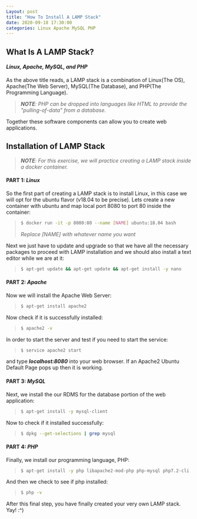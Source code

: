 ```yaml
---
Layout: post
title: "How To Install A LAMP Stack"
date: 2020-09-18 17:30:00
categories: Linux Apache MySQL PHP
---
```


## **What Is A LAMP Stack?**

#### ***Linux, Apache, MySQL, and PHP***

As the above title reads, a LAMP stack is a combination of Linux(The OS), Apache(The Web Server), MySQL(The Database), and PHP(The Programming Language). 

> ***NOTE**: PHP can be dropped into languages like HTML to provide the "pulling-of-data" from a database.*

Together these software components can allow you to create web applications.

## **Installation of LAMP Stack**

> ***NOTE**: For this exercise, we will practice creating a LAMP stack inside a docker container.*

#### **PART 1: *Linux***

So the first part of creating a LAMP stack is to install Linux, in this case we will opt for the ubuntu flavor (v18.04 to be precise). Lets create a new container with ubuntu and map local port 8080 to port 80 inside the container: 
> ```bash
> $ docker run -it -p 8080:80 --name [NAME] ubuntu:18.04 bash
> ```
> *Replace [NAME] with whatever name you want*

Next we just have to update and upgrade so that we have all the necessary packages to proceed with LAMP installation and we should also install a text editor while we are at it: 

> ```bash
> $ apt-get update && apt-get update && apt-get install -y nano 
> ```

#### **PART 2: *Apache***

Now we will install the Apache Web Server:

> ```bash
> $ apt-get install apache2
> ```

Now check if it is successfully installed: 

> ```bash
> $ apache2 -v
> ```

In order to start the server and test if you need to start the service: 
> ```bash
> $ service apache2 start 
> ```

and type ***localhost:8080*** into your web browser. If an Apache2 Ubuntu Default Page pops up then it is working.

#### **PART 3: *MySQL***

Next, we install the our RDMS for the database portion of the web application:
> ```bash
> $ apt-get install -y mysql-client
> ```

Now to check if it installed successfully: 

> ```bash
> $ dpkg --get-selections | grep mysql
> ```

#### **PART 4: *PHP***

Finally, we install our programming language, PHP: 
> ```bash
> $ apt-get install -y php libapache2-mod-php php-mysql php7.2-cli php7.2-curl php7.2-gd php7.2-mbstring php7.2-mysql php7.2-xml php-xml
> ```

And then we check to see if php installed: 

> ```bash
> $ php -v
> ```


After this final step, you have finally created your very own LAMP stack. Yay! :^)






